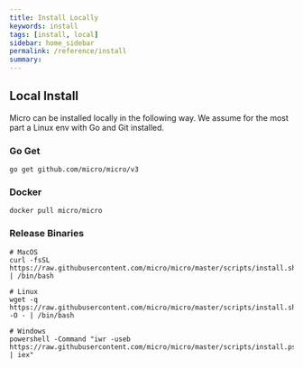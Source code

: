 ```yaml
---
title: Install Locally
keywords: install
tags: [install, local]
sidebar: home_sidebar
permalink: /reference/install
summary: 
---
```


## Local Install

Micro can be installed locally in the following way. We assume for the most part a Linux env with Go and Git installed.

### Go Get

```
go get github.com/micro/micro/v3
```

### Docker

```
docker pull micro/micro
```

### Release Binaries

```
# MacOS
curl -fsSL https://raw.githubusercontent.com/micro/micro/master/scripts/install.sh | /bin/bash

# Linux
wget -q  https://raw.githubusercontent.com/micro/micro/master/scripts/install.sh -O - | /bin/bash

# Windows
powershell -Command "iwr -useb https://raw.githubusercontent.com/micro/micro/master/scripts/install.ps1 | iex"
```
